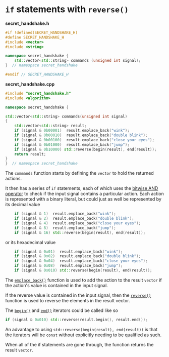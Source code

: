 # `if` statements with `reverse()`

**secret_handshake.h**
```cpp
#if !defined(SECRET_HANDSHAKE_H)
#define SECRET_HANDSHAKE_H
#include <vector>
#include <string>

namespace secret_handshake {
    std::vector<std::string> commands (unsigned int signal);
}  // namespace secret_handshake

#endif // SECRET_HANDSHAKE_H
```

**secret_handshake.cpp**
```cpp
#include "secret_handshake.h"
#include <algorithm>

namespace secret_handshake {

std::vector<std::string> commands(unsigned int signal)
{
    std::vector<std::string> result;
    if (signal & 0b00001)  result.emplace_back("wink");
    if (signal & 0b00010)  result.emplace_back("double blink");
    if (signal & 0b00100)  result.emplace_back("close your eyes");
    if (signal & 0b01000)  result.emplace_back("jump");
    if (signal & 0b10000) std::reverse(begin(result), end(result));
    return result;
}
}  // namespace secret_handshake
```

The `commands` function starts by defining the `vector` to hold the returned actions.

It then has a series of `if` statements, each of which uses the [bitwise AND operator][bitwise-operators] to check if the input signal
contains a particular action.
Each action is represented with a binary literal, but could just as well be represented by its decimal value

```cpp
    if (signal & 1)  result.emplace_back("wink");
    if (signal & 2)  result.emplace_back("double blink");
    if (signal & 4)  result.emplace_back("close your eyes");
    if (signal & 8)  result.emplace_back("jump");
    if (signal & 16) std::reverse(begin(result), end(result));
```

or its hexadecimal value

```cpp
    if (signal & 0x01)  result.emplace_back("wink");
    if (signal & 0x02)  result.emplace_back("double blink");
    if (signal & 0x04)  result.emplace_back("close your eyes");
    if (signal & 0x08)  result.emplace_back("jump");
    if (signal & 0x010) std::reverse(begin(result), end(result));
```

The [`emplace_back()`][emplace-back] function is used to add the action to the result `vector` if the action's value is contained
in the input signal.

If the reverse value is contained in the input signal, then the [`reverse()`][reverse] function is used to  reverse the elements in the
result vector.

The [`begin()`][begin] and [`end()`][end] iterators could be called like so

```cpp
if (signal & 0x010) std::reverse(result.begin(), result.end());
```

An advantage to using `std::reverse(begin(result), end(result))` is that the iterators will be `const` without explicitly needing to be
qualified as such.

When all of the if statements are gone through, the function returns the result `vector`.

[bitwise-operators]: https://www.geeksforgeeks.org/bitwise-operators-in-c-cpp/
[emplace-back]: https://en.cppreference.com/w/cpp/container/vector/emplace_back
[reverse]: https://en.cppreference.com/w/cpp/algorithm/reverse
[begin]: https://en.cppreference.com/w/cpp/iterator/begin
[end]: https://en.cppreference.com/w/cpp/iterator/end
